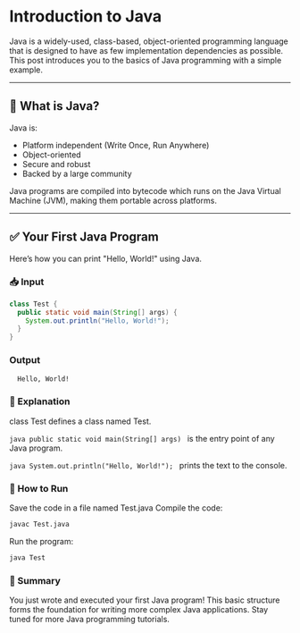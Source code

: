 # Introduction to Java

Java is a widely-used, class-based, object-oriented programming language that is designed to have as few implementation dependencies as possible. This post introduces you to the basics of Java programming with a simple example.

---

## 🧠 What is Java?

Java is:
- Platform independent (Write Once, Run Anywhere)
- Object-oriented
- Secure and robust
- Backed by a large community

Java programs are compiled into bytecode which runs on the Java Virtual Machine (JVM), making them portable across platforms.

---

## ✅ Your First Java Program

Here’s how you can print "Hello, World!" using Java.

### 📥 Input
```java
class Test {
  public static void main(String[] args) {
    System.out.println("Hello, World!");
  }
}
```
### Output
```bash
  Hello, World!
```

### 📝 Explanation
class Test defines a class named Test.

```java public static void main(String[] args) ``` is the entry point of any Java program.

```java System.out.println("Hello, World!"); ``` prints the text to the console.

### 🚀 How to Run
Save the code in a file named Test.java
Compile the code:
```bash
javac Test.java
```
Run the program:
```bash
java Test
```
### 📌 Summary
You just wrote and executed your first Java program! This basic structure forms the foundation for writing more complex Java applications. Stay tuned for more Java programming tutorials.















